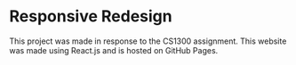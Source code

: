 # Responsive Redesign

This project was made in response to the CS1300 assignment. This website was made using React.js and is hosted on GitHub Pages.
